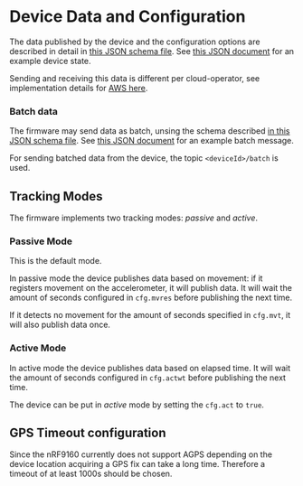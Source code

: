 # Device Data and Configuration

The data published by the device and the configuration options are described in detail in [this JSON schema file](https://github.com/bifravst/bifravst/tree/ed771dfece8f13da8d57904ee79735c07692d6bc/docs/firmware/schema.json). See [this JSON document](https://github.com/bifravst/bifravst/tree/ed771dfece8f13da8d57904ee79735c07692d6bc/docs/firmware/state.json) for an example device state.

Sending and receiving this data is different per cloud-operator, see implementation details for [AWS here](../bifravst-on-aws/iotshadowandtopics.md).

### Batch data

The firmware may send data as batch, unsing the schema described [in this JSON schema file](https://github.com/bifravst/bifravst/tree/ed771dfece8f13da8d57904ee79735c07692d6bc/docs/firmware/batch-schema.json). See [this JSON document](https://github.com/bifravst/bifravst/tree/ed771dfece8f13da8d57904ee79735c07692d6bc/docs/firmware/batch-message.json) for an example batch message.

For sending batched data from the device, the topic `<deviceId>/batch` is used.

## Tracking Modes

The firmware implements two tracking modes: _passive_ and _active_.

### Passive Mode

This is the default mode.

In passive mode the device publishes data based on movement: if it registers movement on the accelerometer, it will publish data. It will wait the amount of seconds configured in `cfg.mvres` before publishing the next time.

If it detects no movement for the amount of seconds specified in `cfg.mvt`, it will also publish data once.

### Active Mode

In active mode the device publishes data based on elapsed time. It will wait the amount of seconds configured in `cfg.actwt` before publishing the next time.

The device can be put in _active_ mode by setting the `cfg.act` to `true`.

## GPS Timeout configuration

Since the nRF9160 currently does not support AGPS depending on the device location acquiring a GPS fix can take a long time. Therefore a timeout of at least 1000s should be chosen.

